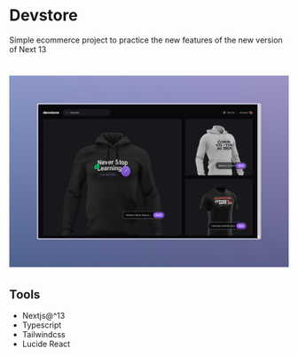 # Devstore
Simple ecommerce project to practice the new features of the new version of Next 13


<h1 align="center">
  <img alt="Print Screen" src=".github/print.jpeg" />
</h1>


## Tools
- Nextjs@^13
- Typescript
- Tailwindcss
- Lucide React

